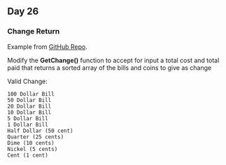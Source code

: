 ## Day 26 ##

### Change Return ###

Example from [GitHub Repo](https://github.com/AlanBarber/CodeKatas).

Modify the **GetChange()** function to accept for input a total cost and total paid that returns a sorted array of the bills and coins to give as change

Valid Change:

    100 Dollar Bill
    50 Dollar Bill
    20 Dollar Bill
    10 Dollar Bill
    5 Dollar Bill
    1 Dollar Bill
    Half Dollar (50 cent)
    Quarter (25 cents)
    Dime (10 cents)
    Nickel (5 cents)
    Cent (1 cent)

